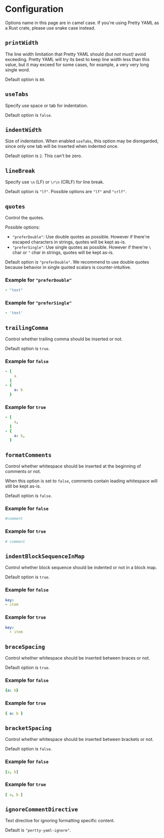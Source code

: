 # Configuration

Options name in this page are in camel case.
If you're using Pretty YAML as a Rust crate, please use snake case instead.

## `printWidth`

The line width limitation that Pretty YAML should *(but not must)* avoid exceeding. Pretty YAML will try its best to keep line width less than this value, but it may exceed for some cases, for example, a very very long single word.

Default option is `80`.

## `useTabs`

Specify use space or tab for indentation.

Default option is `false`.

## `indentWidth`

Size of indentation. When enabled `useTabs`, this option may be disregarded,
since only one tab will be inserted when indented once.

Default option is `2`. This can't be zero.

## `lineBreak`

Specify use `\n` (LF) or `\r\n` (CRLF) for line break.

Default option is `"lf"`. Possible options are `"lf"` and `"crlf"`.

## `quotes`

Control the quotes.

Possible options:

- `"preferDouble"`: Use double quotes as possible. However if there're escaped characters in strings, quotes will be kept as-is.
- `"preferSingle"`: Use single quotes as possible. However if there're `\` char or `"` char in strings, quotes will be kept as-is.

Default option is `"preferDouble"`.
We recommend to use double quotes because behavior in single quoted scalars is counter-intuitive.

### Example for `"preferDouble"`

```yaml
- "text"
```

### Example for `"preferSingle"`

```yaml
- 'text'
```

## `trailingComma`

Control whether trailing comma should be inserted or not.

Default option is `true`.

### Example for `false`

```yaml
- [
    a
  ]
- {
    a: b
  }
```

### Example for `true`

```yaml
- [
    a,
  ]
- {
    a: b,
  }
```

## `formatComments`

Control whether whitespace should be inserted at the beginning of comments or not.

When this option is set to `false`, comments contain leading whitespace will still be kept as-is.

Default option is `false`.

### Example for `false`

```yaml
#comment
```

### Example for `true`

```yaml
# comment
```

## `indentBlockSequenceInMap`

Control whether block sequence should be indented or not in a block map.

Default option is `true`.

### Example for `false`

```yaml
key:
- item
```

### Example for `true`

```yaml
key:
  - item
```

## `braceSpacing`

Control whether whitespace should be inserted between braces or not.

Default option is `true`.

### Example for `false`

```yaml
{a: b}
```

### Example for `true`

```yaml
{ a: b }
```

## `bracketSpacing`

Control whether whitespace should be inserted between brackets or not.

Default option is `false`.

### Example for `false`

```yaml
[a, b]
```

### Example for `true`

```yaml
[ a, b ]
```

## `ignoreCommentDirective`

Text directive for ignoring formatting specific content.

Default is `"pertty-yaml-ignore"`.
